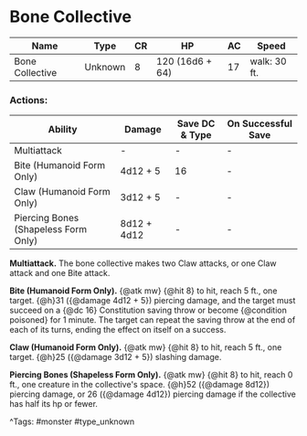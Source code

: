 # Bone Collective

| Name | Type | CR | HP | AC | Speed |
|------|------|----|----|----|-------|
| Bone Collective | Unknown | 8 | 120 (16d6 + 64) | 17 | walk: 30 ft. |

### Actions:

| Ability | Damage | Save DC & Type | On Successful Save |
|---------|--------|----------------|--------------------|
| Multiattack | - | - | - |
| Bite (Humanoid Form Only) | 4d12 + 5 | 16 | - |
| Claw (Humanoid Form Only) | 3d12 + 5 | - | - |
| Piercing Bones (Shapeless Form Only) | 8d12 + 4d12 | - | - |


**Multiattack.** The bone collective makes two Claw attacks, or one Claw attack and one Bite attack.

**Bite (Humanoid Form Only).** {@atk mw} {@hit 8} to hit, reach 5 ft., one target. {@h}31 ({@damage 4d12 + 5}) piercing damage, and the target must succeed on a {@dc 16} Constitution saving throw or become {@condition poisoned} for 1 minute. The target can repeat the saving throw at the end of each of its turns, ending the effect on itself on a success.

**Claw (Humanoid Form Only).** {@atk mw} {@hit 8} to hit, reach 5 ft., one target. {@h}25 ({@damage 3d12 + 5}) slashing damage.

**Piercing Bones (Shapeless Form Only).** {@atk mw} {@hit 8} to hit, reach 0 ft., one creature in the collective's space. {@h}52 ({@damage 8d12}) piercing damage, or 26 ({@damage 4d12}) piercing damage if the collective has half its hp or fewer.

^Tags: #monster #type_unknown